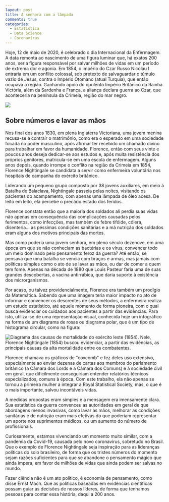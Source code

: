 ```yaml
---
layout: post
title: A senhora com a lâmpada
comments: true
categories:
  - Estatística
  - Data Science
  - Coronavírus
---
```


Hoje, 12 de maio de 2020, é celebrado o dia Internacional da Enfermagem. A data remonta ao nascimento de uma figura luminar que, há exatos 200 anos, seria figura responsável por salvar milhões de vidas em um período de extrema dor e agonia. Em 1854, o império do Czar Russo Nicolau I entraria em um conflito colossal, sob pretexto de salvaguardar o túmulo vazio de Jesus, contra o Império Otomano (atual Turquia), que então ocupava a região. Ganhando apoio do opulento Império Britânico da Rainha Victória, além da Sardenha e França, a aliança declara guerra ao Czar, que aconteceria na península da Crimeia, região do mar negro.  

 ![](https://otelegrafo.com/images/florence.jpg)

## Sobre números e lavar as mãos

Nos final dos anos 1830, em plena Inglaterra Victoriana, uma jovem menina recusa-se a contrair o matrimônio, como era o esperado em uma sociedade focada no poder masculino, após afirmar ter recebido um chamado divino para trabalhar em favor da humanidade. Florence, então com seus vinte e poucos anos deseja dedicar-se aos estudos e, após muita resistência dos próprios genitores, matricula-se em uma escola de enfermagem. Alguns anos depois, quando irrompe o conflito na região da Crimeia em 1854, Florence Nightingale se candidata a servir como enfermeira voluntária nos hospitais de campanha do exército britânico.

Liderando um pequeno grupo composto por 38 jovens auxiliares, em meio à Batalha de Balaclava, Nightingale passeia pelas noites, visitando os pacientes do acampamento, com apenas uma lâmpada de óleo acesa. De leito em leito, ela percebe o precário estado dos feridos.

Florence constata então que a maioria dos soldados ali perdia suas vidas não apenas em consequência das complicações causadas pelos ferimentos, como infecções, mas também de febre tifóide, cólera, disenteria... as péssimas condições sanitárias e a má nutrição dos soldados eram alguns dos motivos principais das mortes.  

Mas como poderia uma jovem senhora, em pleno século dezenove, em uma época em que se não conheciam as bactérias e os vírus, convencer todo um meio dominado pelo pensamento feroz da guerra? Até então, se pensava que uma batalha se vencia com braços e armas, mas jamais com políticas simples como o ato de se lavar as mãos, ou dar de comer a quem tem fome. Apenas na década de 1880 que Louis Pasteur faria uma de suas grandes descobertas, a vacina antirrábica, que daria suporte à existência dos microrganismos.

Por acaso, ou talvez providencialmente, Florence era também um prodígio da Matemática. Sabendo que uma imagem teria maior impacto no ato de informar e convencer os descrentes de seus métodos, a enfermeira realiza um estudo estatístico, até aquele momento de forma pioneira, com o qual busca evidenciar os cuidados aos pacientes a partir das evidências. Para isto, utiliza-se de uma representação visual, conhecida hoje um infográfico na forma de um diagrama de rosas ou diagrama polar, que é um tipo de histograma circular, como na figura:

![Diagrama das causas de mortalidade do exército leste (1854). Nele, Florence Nightingale (1854) buscou evidenciar, a partir das evidências, as principais causas da alta mortalidade entre os combatentes.](https://otelegrafo.com/images/rose-diagram.jpg)

Florence chamava os gráficos de "coxcomb" e fez deles uso extensivo, especialmente ao enviar dezenas de cartas aos membros do parlamento britânico (a Câmara dos Lords e a Câmara dos Comuns) e à sociedade civil em geral, que dificilmente conseguiriam entender relatórios técnicos especializados, comuns à época. Com este trabalho, ela não apenas se tornou a primeira mulher a integrar a Royal Statistical Society, mas, o que é o mais importante, salvou incontáveis vidas.

A medidas propostas eram simples e a mensagem era imensamente clara. Sua estatística da guerra convenceu as autoridades em geral de que abordagens menos invasivas, como lavar as mãos, melhorar as condições sanitárias e de nutrição eram mais efetivas do que poderiam representar um aporte nos suprimentos médicos, ou um aumento do número de profissionais.

Curiosamente, estamos vivenciando um momento muito similar, com a pandemia da Covid-19, causada pelo novo coronavírus, sobretudo no Brasil. Que o exemplo de Florence Nightingale seja inspiração para as lideranças políticas do solo brasileiro, de forma que os tristes números do momento sejam razões suficientes para que se abandone o pensamento mágico que ainda impera, em favor de milhões de vidas que ainda podem ser salvas no mundo.

Fazer ciência não é um ato político, é economia de pensamento, como disse Ernst Mach. Que as políticas baseadas em evidências científicas possam guiar as decisões de nossos líderes, de forma que tenhamos pessoas para contar essa história, daqui a 200 anos.  
